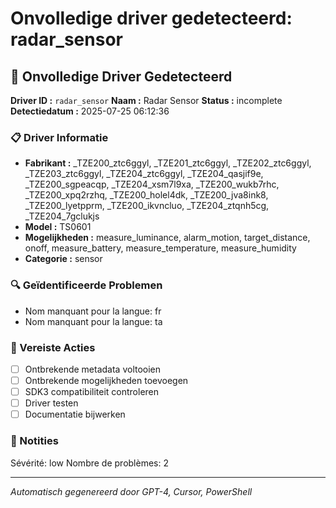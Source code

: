 # Onvolledige driver gedetecteerd: radar_sensor

## 🚨 Onvolledige Driver Gedetecteerd

**Driver ID :** `radar_sensor`
**Naam :** Radar Sensor
**Status :** incomplete
**Detectiedatum :** 2025-07-25 06:12:36

### 📋 Driver Informatie
- **Fabrikant :** _TZE200_ztc6ggyl, _TZE201_ztc6ggyl, _TZE202_ztc6ggyl, _TZE203_ztc6ggyl, _TZE204_ztc6ggyl, _TZE204_qasjif9e, _TZE200_sgpeacqp, _TZE204_xsm7l9xa, _TZE200_wukb7rhc, _TZE200_xpq2rzhq, _TZE200_holel4dk, _TZE200_jva8ink8, _TZE200_lyetpprm, _TZE200_ikvncluo, _TZE204_ztqnh5cg, _TZE204_7gclukjs
- **Model :** TS0601
- **Mogelijkheden :** measure_luminance, alarm_motion, target_distance, onoff, measure_battery, measure_temperature, measure_humidity
- **Categorie :** sensor

### 🔍 Geïdentificeerde Problemen
- Nom manquant pour la langue: fr
- Nom manquant pour la langue: ta

### 🎯 Vereiste Acties
- [ ] Ontbrekende metadata voltooien
- [ ] Ontbrekende mogelijkheden toevoegen
- [ ] SDK3 compatibiliteit controleren
- [ ] Driver testen
- [ ] Documentatie bijwerken

### 📝 Notities
Sévérité: low
Nombre de problèmes: 2

---
*Automatisch gegenereerd door GPT-4, Cursor, PowerShell*


